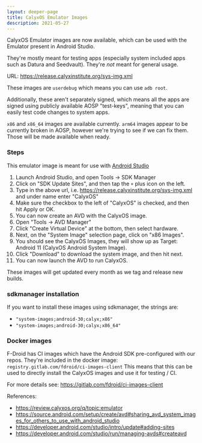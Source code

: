 ```yaml
---
layout: deeper-page
title: CalyxOS Emulator Images
description: 2021-05-27
---
```


CalyxOS Emulator images are now available, which can be used with the Emulator present in Android Studio.

They're mostly meant for testing apps (especially system included apps such as Datura and Seedvault). They're *not* meant for general usage.

URL: <https://release.calyxinstitute.org/sys-img.xml>

These images are `userdebug` which means you can use `adb root`.

Additionally, these aren't separately signed, which means all the apps are signed using publicly available AOSP "test-keys", meaning that you can easily test code changes to system apps.

`x86` and `x86_64` images are available currently. `arm64` images appear to be currently broken in AOSP, however we're trying to see if we can fix them. Those will be made available when ready.

### Steps

This emulator image is meant for use with [Android Studio](https://developer.android.com/studio)

1. Launch Android Studio, and open Tools -> SDK Manager
2. Click on "SDK Update Sites", and then tap the `+` plus icon on the left.
3. Type in the above url, i.e. <https://release.calyxinstitute.org/sys-img.xml> and under name enter "CalyxOS"
4. Make sure the checkbox to the left of "CalyxOS" is checked, and then hit Apply or OK.
5. You can now create an AVD with the CalyxOS image.
6. Open "Tools -> AVD Manager"
7. Click "Create Virtual Device" at the bottom, then select hardware.
8. Next, on the "System Image" selection page, click on "x86 Images".
9. You should see the CalyxOS Images, they will show up as Target: Android 11 (CalyxOS Android System Image).
10. Click "Download" to download the system image, and then hit next.
11. You can now launch the AVD to run CalyxOS.

These images will get updated every month as we tag and release new builds.

### sdkmanager installation

If you want to install these images using sdkmanager, the strings are:
* `"system-images;android-30;calyx;x86"`
* `"system-images;android-30;calyx;x86_64"`

### Docker images

F-Droid has CI images which have the Android SDK pre-configured with our repos.
They're included in the docker image: `registry.gitlab.com/fdroid/ci-images-client`
This means that this can be used to directly install the CalyxOS images and use it for testing / CI.

For more details see: <https://gitlab.com/fdroid/ci-images-client>

References:
* https://review.calyxos.org/q/topic:emulator
* https://source.android.com/setup/create/avd#sharing_avd_system_images_for_others_to_use_with_android_studio
* https://developer.android.com/studio/intro/update#adding-sites
* https://developer.android.com/studio/run/managing-avds#createavd
